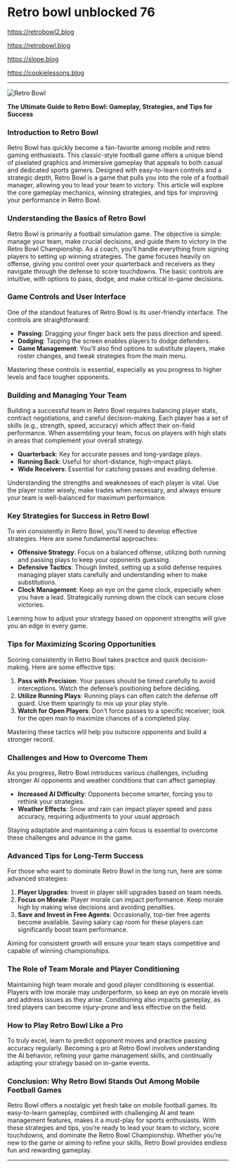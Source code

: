 # Retro bowl unblocked 76

https://retrobowl2.blog

https://retrobowl.blog

https://slope.blog

https://cookielessons.blog

---

<img src="https://ovo2.blog/files/image/retro-bowl_1.png" alt="Retro Bowl" />
 
**The Ultimate Guide to Retro Bowl: Gameplay, Strategies, and Tips for Success**

### Introduction to Retro Bowl
Retro Bowl has quickly become a fan-favorite among mobile and retro gaming enthusiasts. This classic-style football game offers a unique blend of pixelated graphics and immersive gameplay that appeals to both casual and dedicated sports gamers. Designed with easy-to-learn controls and a strategic depth, Retro Bowl is a game that pulls you into the role of a football manager, allowing you to lead your team to victory. This article will explore the core gameplay mechanics, winning strategies, and tips for improving your performance in Retro Bowl.

### Understanding the Basics of Retro Bowl
Retro Bowl is primarily a football simulation game. The objective is simple: manage your team, make crucial decisions, and guide them to victory in the Retro Bowl Championship. As a coach, you’ll handle everything from signing players to setting up winning strategies. The game focuses heavily on offense, giving you control over your quarterback and receivers as they navigate through the defense to score touchdowns. The basic controls are intuitive, with options to pass, dodge, and make critical in-game decisions.

### Game Controls and User Interface
One of the standout features of Retro Bowl is its user-friendly interface. The controls are straightforward:
- **Passing**: Dragging your finger back sets the pass direction and speed.
- **Dodging**: Tapping the screen enables players to dodge defenders.
- **Game Management**: You’ll also find options to substitute players, make roster changes, and tweak strategies from the main menu.

Mastering these controls is essential, especially as you progress to higher levels and face tougher opponents.

### Building and Managing Your Team
Building a successful team in Retro Bowl requires balancing player stats, contract negotiations, and careful decision-making. Each player has a set of skills (e.g., strength, speed, accuracy) which affect their on-field performance. When assembling your team, focus on players with high stats in areas that complement your overall strategy.
- **Quarterback**: Key for accurate passes and long-yardage plays.
- **Running Back**: Useful for short-distance, high-impact plays.
- **Wide Receivers**: Essential for catching passes and evading defense.

Understanding the strengths and weaknesses of each player is vital. Use the player roster wisely, make trades when necessary, and always ensure your team is well-balanced for maximum performance.

### Key Strategies for Success in Retro Bowl
To win consistently in Retro Bowl, you’ll need to develop effective strategies. Here are some fundamental approaches:
- **Offensive Strategy**: Focus on a balanced offense, utilizing both running and passing plays to keep your opponents guessing.
- **Defensive Tactics**: Though limited, setting up a solid defense requires managing player stats carefully and understanding when to make substitutions.
- **Clock Management**: Keep an eye on the game clock, especially when you have a lead. Strategically running down the clock can secure close victories.

Learning how to adjust your strategy based on opponent strengths will give you an edge in every game.

### Tips for Maximizing Scoring Opportunities
Scoring consistently in Retro Bowl takes practice and quick decision-making. Here are some effective tips:
1. **Pass with Precision**: Your passes should be timed carefully to avoid interceptions. Watch the defense’s positioning before deciding.
2. **Utilize Running Plays**: Running plays can often catch the defense off guard. Use them sparingly to mix up your play style.
3. **Watch for Open Players**: Don’t force passes to a specific receiver; look for the open man to maximize chances of a completed play.

Mastering these tactics will help you outscore opponents and build a stronger record.

### Challenges and How to Overcome Them
As you progress, Retro Bowl introduces various challenges, including stronger AI opponents and weather conditions that can affect gameplay.
- **Increased AI Difficulty**: Opponents become smarter, forcing you to rethink your strategies.
- **Weather Effects**: Snow and rain can impact player speed and pass accuracy, requiring adjustments to your usual approach.

Staying adaptable and maintaining a calm focus is essential to overcome these challenges and advance in the game.

### Advanced Tips for Long-Term Success
For those who want to dominate Retro Bowl in the long run, here are some advanced strategies:
1. **Player Upgrades**: Invest in player skill upgrades based on team needs.
2. **Focus on Morale**: Player morale can impact performance. Keep morale high by making wise decisions and avoiding penalties.
3. **Save and Invest in Free Agents**: Occasionally, top-tier free agents become available. Saving salary cap room for these players can significantly boost team performance.

Aiming for consistent growth will ensure your team stays competitive and capable of winning championships.

### The Role of Team Morale and Player Conditioning
Maintaining high team morale and good player conditioning is essential. Players with low morale may underperform, so keep an eye on morale levels and address issues as they arise. Conditioning also impacts gameplay, as tired players can become injury-prone and less effective on the field.

### How to Play Retro Bowl Like a Pro
To truly excel, learn to predict opponent moves and practice passing accuracy regularly. Becoming a pro at Retro Bowl involves understanding the AI behavior, refining your game management skills, and continually adapting your strategy based on in-game events.

### Conclusion: Why Retro Bowl Stands Out Among Mobile Football Games
Retro Bowl offers a nostalgic yet fresh take on mobile football games. Its easy-to-learn gameplay, combined with challenging AI and team management features, makes it a must-play for sports enthusiasts. With these strategies and tips, you’re ready to lead your team to victory, score touchdowns, and dominate the Retro Bowl Championship. Whether you’re new to the game or aiming to refine your skills, Retro Bowl provides endless fun and rewarding gameplay.

--- 
